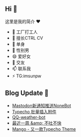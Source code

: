 ## Hi  👋

这里是我的简介 ❤️

- 🔭 工厂打工人
- 🌱 擅长CTRL CV
- 👯 单身
- 🤔 性别男
- 😄 爱好女
- 💬 交友
- 📫 联系我
- ⚡ TG:imsunpw

## Blog Update 📒
<!-- BLOG-POST-LIST:START -->
- [Mastodon新通知推送NoneBot](https://www.imsun.org/archives/1742.html)
- [Typecho 批量插入附件](https://www.imsun.org/archives/1735.html)
- [QQ-weather-bot](https://www.imsun.org/archives/1719.html)
- [最近一周 &amp;amp; 不吐不快](https://www.imsun.org/archives/1717.html)
- [Mango - 又一款Typecho Theme](https://www.imsun.org/archives/1716.html)
<!-- BLOG-POST-LIST:END -->
